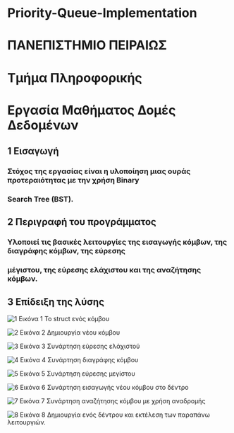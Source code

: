 # Priority-Queue-Implementation
# ΠΑΝΕΠΙΣΤΗΜΙΟ ΠΕΙΡΑΙΩΣ

# Τμήμα Πληροφορικής

# Εργασία Μαθήματος Δομές Δεδομένων


## 1 Εισαγωγή

### Στόχος της εργασίας είναι η υλοποίηση μιας ουράς προτεραιότητας με την χρήση Binary

### Search Tree (BST).

## 2 Περιγραφή του προγράμματος

### Υλοποιεί τις βασικές λειτουργίες της εισαγωγής κόμβων, της διαγράφης κόμβων, της εύρεσης

### μέγιστου, της εύρεσης ελάχιστου και της αναζήτησης κόμβων.

## 3 Επίδειξη της λύσης

![1](https://user-images.githubusercontent.com/52785685/101363975-b2c85000-38aa-11eb-99d3-b9f254666fff.png)
Εικόνα 1 Το struct ενός κόμβου

![2](https://user-images.githubusercontent.com/52785685/101364033-c70c4d00-38aa-11eb-9bc1-8f9756e8d50c.png)
Εικόνα 2 Δημιουργία νέου κόμβου

![3](https://user-images.githubusercontent.com/52785685/101364040-ca9fd400-38aa-11eb-8f75-3bf9ac13abb0.png)
Εικόνα 3 Συνάρτηση εύρεσης ελάχιστού

![4](https://user-images.githubusercontent.com/52785685/101364042-ca9fd400-38aa-11eb-8862-c9ccd239a575.png)
Εικόνα 4 Συνάρτηση διαγράφης κόμβου

![5](https://user-images.githubusercontent.com/52785685/101364044-cb386a80-38aa-11eb-845f-0555b7d5c132.png)
Εικόνα 5 Συνάρτηση εύρεσης μεγίστου

![6](https://user-images.githubusercontent.com/52785685/101364045-cb386a80-38aa-11eb-8f0f-acf0436e3949.png)
Εικόνα 6 Συνάρτηση εισαγωγής νέου κόμβου στο δέντρο

![7](https://user-images.githubusercontent.com/52785685/101364046-cbd10100-38aa-11eb-9582-541b97a81339.png)
Εικόνα 7 Συνάρτηση αναζήτησης κόμβου με χρήση αναδρομής

![8](https://user-images.githubusercontent.com/52785685/101364047-cbd10100-38aa-11eb-8a06-dcd3625f2fca.png)
Εικόνα 8 Δημιουργία ενός δέντρου και εκτέλεση των παραπάνω λειτουργιών.

